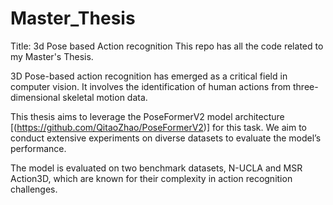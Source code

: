 # Master_Thesis
Title: 3d Pose based Action recognition
This repo has all the code related to my Master's Thesis.

3D Pose-based action recognition has emerged as a critical field in computer vision. It involves the identification of human actions from three-dimensional skeletal motion data.

This thesis aims to leverage the PoseFormerV2 model architecture [(https://github.com/QitaoZhao/PoseFormerV2)] for this task. We aim to conduct extensive experiments on diverse datasets to evaluate the model’s performance. 

The model is evaluated on two benchmark datasets, N-UCLA and MSR Action3D, which are known for their complexity in action recognition challenges. 
